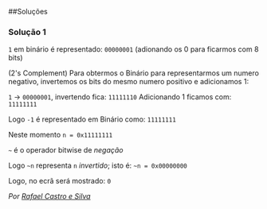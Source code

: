 ##Soluções

### Solução 1
 
 `1` em binário é representado: `00000001` 
 (adionando os 0 para ficarmos com 8 bits)

(2's Complement)
 Para obtermos o Binário para representarmos um numero negativo, 
 invertemos os bits do mesmo numero positivo e adicionamos 1:

 `1` -> `00000001`, invertendo fica: `11111110`
 Adicionando 1 ficamos com: `11111111`

 Logo `-1` é representado em Binário como: `11111111` 

Neste momento `n = 0x11111111`

 `~` é o operador bitwise de *negação*

 Logo `~n` representa `n` *invertido*; isto é: `~n = 0x00000000` 

 Logo, no ecrã será mostrado: `0`

*Por [Rafael Castro e Silva](https://github.com/RafaelCS-Aula)*
